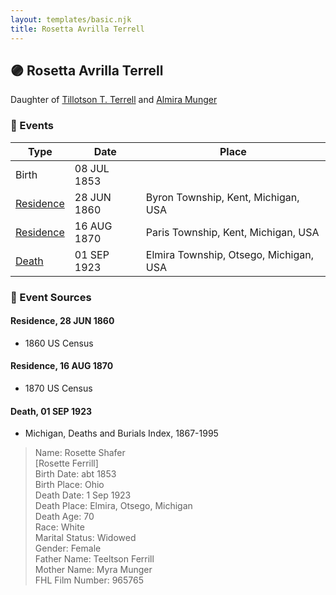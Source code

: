 ```yaml
---
layout: templates/basic.njk
title: Rosetta Avrilla Terrell
---
```

## 🟣 Rosetta Avrilla Terrell

Daughter of [Tillotson T. Terrell](/people/5/59687792) and [Almira Munger](/people/3/36419408)

### 📆 Events

Type | Date | Place
------ | ------ | ------
Birth | 08 JUL 1853 |
[Residence](#event-9e7d9351-82ac-480c-8660-8404ced23a5f) | 28 JUN 1860 | Byron Township, Kent, Michigan, USA
[Residence](#event-54a21344-f35a-42a2-983e-51339d30d11e) | 16 AUG 1870 | Paris Township, Kent, Michigan, USA
[Death](#event-0f61227a-290d-4df3-ab97-fd60e02ec057) | 01 SEP 1923 | Elmira Township, Otsego, Michigan, USA

### 📰 Event Sources

#### <a id="event-9e7d9351-82ac-480c-8660-8404ced23a5f"></a> Residence, 28 JUN 1860
* 1860 US Census

#### <a id="event-54a21344-f35a-42a2-983e-51339d30d11e"></a> Residence, 16 AUG 1870
* 1870 US Census

#### <a id="event-0f61227a-290d-4df3-ab97-fd60e02ec057"></a> Death, 01 SEP 1923
* Michigan, Deaths and Burials Index, 1867-1995
>   
  > Name: Rosette Shafer  
  > [Rosette Ferrill]  
  > Birth Date: abt 1853  
  > Birth Place: Ohio  
  > Death Date: 1 Sep 1923  
  > Death Place: Elmira, Otsego, Michigan  
  > Death Age: 70  
  > Race: White  
  > Marital Status: Widowed  
  > Gender: Female  
  > Father Name: Teeltson Ferrill  
  > Mother Name: Myra Munger  
  > FHL Film Number: 965765

